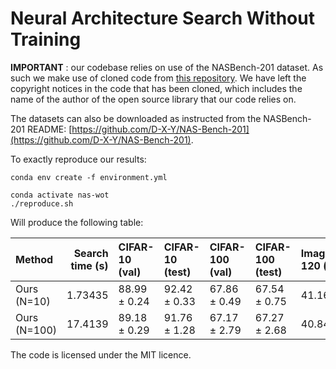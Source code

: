 # Neural Architecture Search Without Training

**IMPORTANT** : our codebase relies on use of the NASBench-201 dataset. As such we make use of cloned code from [this repository](https://github.com/D-X-Y/AutoDL-Projects). We have left the copyright notices in the code that has been cloned, which includes the name of the author of the open source library that our code relies on.

The datasets can also be downloaded as instructed from the NASBench-201 README: [https://github.com/D-X-Y/NAS-Bench-201](https://github.com/D-X-Y/NAS-Bench-201).

To exactly reproduce our results:

```
conda env create -f environment.yml

conda activate nas-wot
./reproduce.sh
```

Will produce the following table:

| Method       |   Search time (s) | CIFAR-10 (val)   | CIFAR-10 (test)   | CIFAR-100 (val)   | CIFAR-100 (test)   | ImageNet16-120 (val)   | ImageNet16-120 (test)   |
|:-------------|------------------:|:-----------------|:------------------|:------------------|:-------------------|:-----------------------|:------------------------|
| Ours (N=10)  |           1.73435 | 88.99 $\pm$ 0.24 | 92.42 $\pm$ 0.33  | 67.86 $\pm$ 0.49  | 67.54 $\pm$ 0.75   | 41.16 $\pm$ 2.31       | 40.98 $\pm$ 2.72        |
| Ours (N=100) |          17.4139  | 89.18 $\pm$ 0.29 | 91.76 $\pm$ 1.28  | 67.17 $\pm$ 2.79  | 67.27 $\pm$ 2.68   | 40.84 $\pm$ 5.36       | 41.33 $\pm$ 5.74

The code is licensed under the MIT licence.
